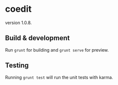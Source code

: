 # coedit

version 1.0.8.

## Build & development

Run `grunt` for building and `grunt serve` for preview.

## Testing

Running `grunt test` will run the unit tests with karma.
